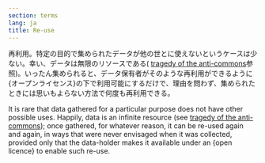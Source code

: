 ```yaml
---
section: terms
lang: ja
title: Re-use
---
```


再利用。特定の目的で集められたデータが他の世とに使えないというケースは少ない。幸い、データは無限のリソースである( [tragedy of the anti-commons](/glossary/ja/terms/tragedy-of-the-anti-commons/)参照)。いったん集められると、データ保有者がそのような再利用ができるように{オープンライセンス}の下で利用可能にするだけで、理由を問わず、集められたときには思いもよらない方法で何度も再利用できる。

It is rare that data gathered for a particular purpose does not have other possible uses. Happily, data is an infinite resource (see [tragedy of the anti-commons](/glossary/en/terms/tragedy-of-the-anti-commons/)); once gathered, for whatever reason, it can be re-used again and again, in ways that were never envisaged when it was collected, provided only that the data-holder makes it available under an {open licence} to enable such re-use.
